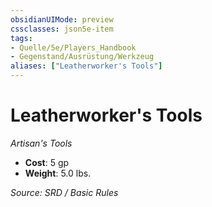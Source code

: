 ```yaml
---
obsidianUIMode: preview
cssclasses: json5e-item
tags:
- Quelle/5e/Players_Handbook
- Gegenstand/Ausrüstung/Werkzeug
aliases: ["Leatherworker's Tools"]
---
```

# Leatherworker's Tools
*Artisan's Tools*  

- **Cost**: 5 gp
- **Weight**: 5.0 lbs.

*Source: SRD / Basic Rules*
